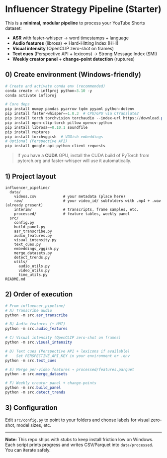 # Influencer Strategy Pipeline (Starter)

This is a **minimal, modular pipeline** to process your YouTube Shorts dataset:
- **ASR** with faster-whisper → word timestamps + language
- **Audio features** (librosa) → Hard-Hitting Index (HHI)
- **Visual intensity** (OpenCLIP zero-shot on frames)
- **Text cues** (Perspective API + lexicons) → Strong Message Index (SMI)
- **Weekly creator panel** + **change-point detection** (ruptures)

## 0) Create environment (Windows-friendly)

```powershell
# Create and activate conda env (recommended)
conda create -n inflproj python=3.10 -y
conda activate inflproj

# Core deps
pip install numpy pandas pyarrow tqdm pyyaml python-dotenv
pip install faster-whisper==1.0.3  # CPU/GPU via CTranslate2
pip install torch torchvision torchaudio --index-url https://download.pytorch.org/whl/cpu  # or CUDA build
pip install open-clip-torch pillow opencv-python
pip install librosa==0.10.1 soundfile
pip install ruptures
pip install torchvggish  # VGGish embeddings
# Optional (Perspective API)
pip install google-api-python-client requests
```

> If you have a **CUDA** GPU, install the CUDA build of PyTorch from pytorch.org and faster-whisper will use it automatically.

## 1) Project layout

```
influencer_pipeline/
  data/
    videos.csv            # your metadata (place here)
    raw/                  # your video_id/ subfolders with .mp4 + .wav (already present)
    interim/              # transcripts, frame samples, etc.
    processed/            # feature tables, weekly panel
  src/
    config.py
    build_panel.py
    asr_transcribe.py
    audio_features.py
    visual_intensity.py
    text_cues.py
    embeddings_vggish.py
    merge_datasets.py
    detect_trends.py
    utils/
      audio_utils.py
      video_utils.py
      time_utils.py
README.md
```

## 2) Order of execution

```powershell
# From influencer_pipeline/
# A) Transcribe audio
python -m src.asr_transcribe

# B) Audio features (+ HHI)
python -m src.audio_features

# C) Visual intensity (OpenCLIP zero-shot on frames)
python -m src.visual_intensity

# D) Text cues (Perspective API + lexicons if available)
#    Set PERSPECTIVE_API_KEY in your environment or .env
python -m src.text_cues

# E) Merge per-video features → processed/features.parquet
python -m src.merge_datasets

# F) Weekly creator panel + change-points
python -m src.build_panel
python -m src.detect_trends
```

## 3) Configuration

Edit `src/config.py` to point to your folders and choose labels for visual zero-shot, model sizes, etc.

---

**Note:** This repo ships with *stubs* to keep install friction low on Windows. Each script prints progress and writes CSV/Parquet into `data/processed`. You can iterate safely.

